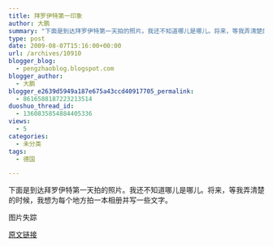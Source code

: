 ```yaml
---
title: 拜罗伊特第一印象
author: 大鹏
summary: "下面是到达拜罗伊特第一天拍的照片。我还不知道哪儿是哪儿。将来，等我弄清楚的时候，我想为每个地方拍一本相册并写一些文字。"
type: post
date: 2009-08-07T15:16:00+00:00
url: /archives/10910
blogger_blog:
  - pengzhaoblog.blogspot.com
blogger_author:
  - 大鹏
blogger_e2639d5949a187e675a43ccd40917705_permalink:
  - 8616588187223213514
duoshuo_thread_id:
  - 1360835854884405336
views:
  - 5
categories:
  - 未分类
tags:
  - 德国

---
```

下面是到达拜罗伊特第一天拍的照片。我还不知道哪儿是哪儿。将来，等我弄清楚的时候，我想为每个地方拍一本相册并写一些文字。
  
图片失踪

[原文链接](http://dapengde.com/archives/10910)

